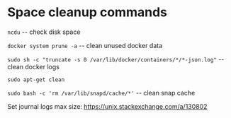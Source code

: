 # Space cleanup commands
`ncdu` -- check disk space

`docker system prune -a` -- clean unused docker data

`sudo sh -c "truncate -s 0 /var/lib/docker/containers/*/*-json.log"` -- clean docker logs

`sudo apt-get clean`

`sudo bash -c 'rm /var/lib/snapd/cache/*'` -- clean snap cache

Set journal logs max size: https://unix.stackexchange.com/a/130802
